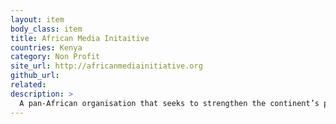```yaml
---
layout: item
body_class: item
title: African Media Initaitive
countries: Kenya
category: Non Profit
site_url: http://africanmediainitiative.org
github_url: 
related: 
description: >
  A pan-African organisation that seeks to strengthen the continent’s private and independent media sector from an owner and operator perspective to promote democratic governance, social development and economic growth.
---
```

